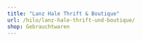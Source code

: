 ```yaml
---
title: "Lanz Hale Thrift & Boutique"
url: /hilo/lanz-hale-thrift-und-boutique/
shop: Gebrauchtwaren
---
```

